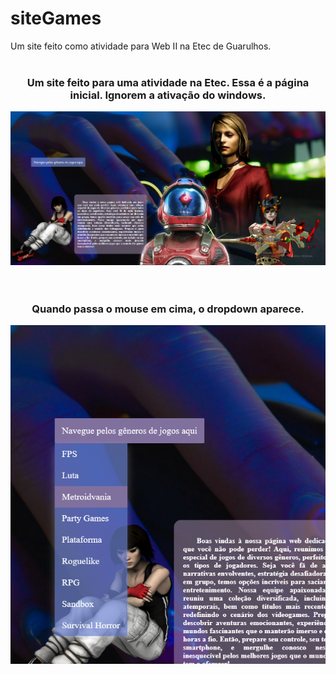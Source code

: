 # siteGames
Um site feito como atividade para Web II na Etec de Guarulhos.
<br><br>
<div align="center">
  <h3>Um site feito para uma atividade na Etec. Essa é a página inicial. Ignorem a ativação do windows.</h3>
  <img src="ImagensGit/1.png">
</div>
<br><br>
<div align="center">
  <h3>Quando passa o mouse em cima, o dropdown aparece.</h3>
  <img src="ImagensGit/2.png">
</div>
